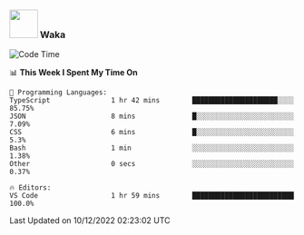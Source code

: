 ### <img src="https://media.giphy.com/media/VgCDAzcKvsR6OM0uWg/giphy.gif" width="50"> Waka

  <!--START_SECTION:waka-->
![Code Time](http://img.shields.io/badge/Code%20Time-1%2C136%20hrs%2014%20mins-blue)

📊 **This Week I Spent My Time On** 

```text
💬 Programming Languages: 
TypeScript               1 hr 42 mins        █████████████████████░░░░   85.75% 
JSON                     8 mins              █░░░░░░░░░░░░░░░░░░░░░░░░   7.09% 
CSS                      6 mins              █░░░░░░░░░░░░░░░░░░░░░░░░   5.3% 
Bash                     1 min               ░░░░░░░░░░░░░░░░░░░░░░░░░   1.38% 
Other                    0 secs              ░░░░░░░░░░░░░░░░░░░░░░░░░   0.37%

🔥 Editors: 
VS Code                  1 hr 59 mins        █████████████████████████   100.0%

```


 Last Updated on 10/12/2022 02:23:02 UTC
<!--END_SECTION:waka-->
